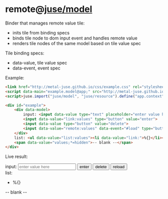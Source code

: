 # remote@[juse/model](../../juse/model)

Binder that manages remote value tile:
* inits tile from binding specs
* binds tile node to dom input event and handles remote value
* renders tile nodes of the same model based on tile value spec

Tile binding specs:
* data-value, tile value spec
* data-event, event spec

Example:

```html
<link href="http://metal-juse.github.io/css/example.css" rel="stylesheet"/>
<script data-main="example.model@app;" src="http://metal-juse.github.io/juse-up.min.js"></script>
<script>juse.import("juse/model", "juse/resource").define("app.context", {map:{"*.json":"data:"}});</script>

<div id="example">
	<div data-model>
		input: <input data-value type="text" placeholder="enter value here">
		<input data-value="link:values" type="button" value="enter">
		<input data-value type="button" value="delete">
		<input data-value="remote:values" data-event="#load" type="button" value="reload">
	</div>
	list: <ul data-value="list:values"><li data-value="link:">%{}</li></ul>
	<span data-value="values;*=hidden">-- blank --</span>
</div>
```

Live result:

<section>
<link href="http://metal-juse.github.io/css/example.css" rel="stylesheet"/>
<script data-main="example.model@app;" src="http://metal-juse.github.io/juse-up.min.js"></script>
<script>juse.import("juse/model", "juse/resource").define("app.context", {map:{"*.json":"data:"}});</script>

<div id="example">
	<div data-model>
		input: <input data-value type="text" placeholder="enter value here">
		<input data-value="link:values" type="button" value="enter">
		<input data-value type="button" value="delete">
		<input data-value="remote:values" data-event="#load" type="button" value="reload">
	</div>
	list: <ul data-value="list:values"><li data-value="link:">%{}</li></ul>
	<span data-value="values;*=hidden">-- blank --</span>
</div>
</section>
